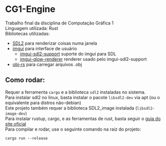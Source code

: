 # CG1-Engine
Trabalho final da disciplina de Computação Gráfica 1\
Linguagem utilizada: Rust\
Bibliotecas utilizadas:
- [SDL2](https://crates.io/crates/sdl2) para renderizar coisas numa janela
- [imgui](https://crates.io/crates/imgui) para interface de usuário
  - [imgui-sdl2-support](https://crates.io/crates/imgui-sdl2-support) suporte do imgui para SDL
  - [imgui-glow-renderer](https://github.com/imgui-rs/imgui-glow-renderer) renderer usado pelo imgui-sdl2-support
- [obj-rs](https://crates.io/crates/obj-rs) para carregar arquivos .obj


## Como rodar:
Requer a ferramenta `cargo` e a biblioteca `sdl2` instaladas no sistema.\
Para instalar sdl2 no linux, basta instalar o pacote `libsdl2-dev` via apt (ou o equivalente para distros não-debian)\
Este projeto também requer a biblioteca SDL2_image instalada (`libsdl2-image-dev`)\
Para instalar rustup, cargo, e as ferramentas de rust, basta seguir o [guia do site oficial](https://www.rust-lang.org/tools/install)\
Para compilar e rodar, use o seguinte comando na raiz do projeto:
```
cargo run --release
```
